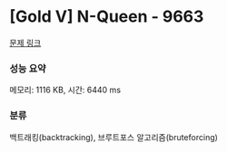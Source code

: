 # [Gold V] N-Queen - 9663 

[문제 링크](https://www.acmicpc.net/problem/9663) 

### 성능 요약

메모리: 1116 KB, 시간: 6440 ms

### 분류

백트래킹(backtracking), 브루트포스 알고리즘(bruteforcing)


